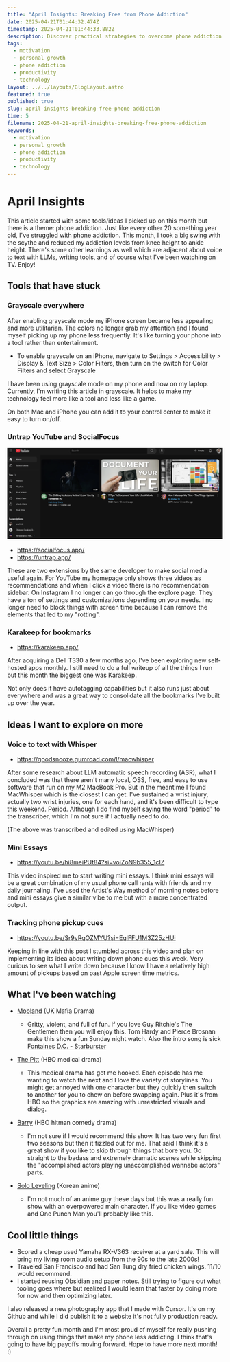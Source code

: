 ```yaml
---
title: "April Insights: Breaking Free from Phone Addiction"
date: 2025-04-21T01:44:32.474Z
timestamp: 2025-04-21T01:44:33.882Z
description: Discover practical strategies to overcome phone addiction and enhance productivity in April Insights.
tags:
  - motivation
  - personal growth
  - phone addiction
  - productivity
  - technology
layout: ../../layouts/BlogLayout.astro
featured: true
published: true
slug: april-insights-breaking-free-phone-addiction
time: 5
filename: 2025-04-21-april-insights-breaking-free-phone-addiction
keywords:
  - motivation
  - personal growth
  - phone addiction
  - productivity
  - technology
---
```


# April Insights

This article started with some tools/ideas I picked up on this month but there is a theme: phone addiction. Just like every other 20 something year old, I've struggled with phone addiction. This month, I took a big swing with the scythe and reduced my addiction levels from knee height to ankle height. There's some other learnings as well which are adjacent about voice to text with LLMs, writing tools, and of course what I've been watching on TV. Enjoy!

## Tools that have stuck

### Grayscale everywhere

After enabling grayscale mode my iPhone screen became less appealing and more utilitarian. The colors no longer grab my attention and I found myself picking up my phone less frequently. It's like turning your phone into a tool rather than entertainment.

- To enable grayscale on an iPhone, navigate to Settings > Accessibility > Display & Text Size > Color Filters, then turn on the switch for Color Filters and select Grayscale

I have been using grayscale mode on my phone and now on my laptop. Currently, I'm writing this article in grayscale. It helps to make my technology feel more like a tool and less like a game.

On both Mac and iPhone you can add it to your control center to make it easy to turn on/off.

### Untrap YouTube and SocialFocus

![youtube homescreen with only 3 recommendations ](../../../public/images/april-2025-youtube-homescreen.png)

- https://socialfocus.app/
- https://untrap.app/

These are two extensions by the same developer to make social media useful again. For YouTube my homepage only shows three videos as recommendations and when I click a video there is no recommendation sidebar. On Instagram I no longer can go through the explore page. They have a ton of settings and customizations depending on your needs. I no longer need to block things with screen time because I can remove the elements that led to my "rotting".

### Karakeep for bookmarks

- https://karakeep.app/

After acquiring a Dell T330 a few months ago, I've been exploring new self-hosted apps monthly. I still need to do a full writeup of all the things I run but this month the biggest one was Karakeep.

Not only does it have autotagging capabilities but it also runs just about everywhere and was a great way to consolidate all the bookmarks I've built up over the year.

## Ideas I want to explore on more

### Voice to text with Whisper

- https://goodsnooze.gumroad.com/l/macwhisper

After some research about LLM automatic speech recording (ASR), what I concluded was that there aren't many local, OSS, free, and easy to use software that run on my M2 MacBook Pro. But in the meantime I found MacWhisper which is the closest I can get. I've sustained a wrist injury, actually two wrist injuries, one for each hand, and it's been difficult to type this weekend. Period. Although I do find myself saying the word "period" to the transcriber, which I'm not sure if I actually need to do.

(The above was transcribed and edited using MacWhisper)

### Mini Essays

- https://youtu.be/hi8meiPUt84?si=voiZoN9b355_1cIZ

This video inspired me to start writing mini essays. I think mini essays will be a great combination of my usual phone call rants with friends and my daily journaling. I've used the Artist's Way method of morning notes before and mini essays give a similar vibe to me but with a more concentrated output.

### Tracking phone pickup cues

- https://youtu.be/Sr9yRqOZMYU?si=EqlFFU1M3Z25zHUi

Keeping in line with this post I stumbled across this video and plan on implementing its idea about writing down phone cues this week. Very curious to see what I write down because I know I have a relatively high amount of pickups based on past Apple screen time metrics.

## What I've been watching

- [Mobland](https://en.wikipedia.org/wiki/MobLand) (UK Mafia Drama)

  - Gritty, violent, and full of fun. If you love Guy Ritchie's The Gentlemen then you will enjoy this. Tom Hardy and Pierce Brosnan make this show a fun Sunday night watch. Also the intro song is sick [Fontaines D.C. - Starburster](https://youtu.be/KHocVRUlvkk?si=_T9BO3OHHP_p3BIV)

- [The Pitt](https://en.wikipedia.org/wiki/The_Pitt) (HBO medical drama)

  - This medical drama has got me hooked. Each episode has me wanting to watch the next and I love the variety of storylines. You might get annoyed with one character but they quickly then switch to another for you to chew on before swapping again. Plus it's from HBO so the graphics are amazing with unrestricted visuals and dialog.

- [Barry](<https://en.wikipedia.org/wiki/Barry_(TV_series)>) (HBO hitman comedy drama)

  - I'm not sure if I would recommend this show. It has two very fun first two seasons but then it fizzled out for me. That said I think it's a great show if you like to skip through things that bore you. Go straight to the badass and extremely dramatic scenes while skipping the "accomplished actors playing unaccomplished wannabe actors" parts.

- [Solo Leveling](https://en.wikipedia.org/wiki/Solo_Leveling) (Korean anime)
  - I'm not much of an anime guy these days but this was a really fun show with an overpowered main character. If you like video games and One Punch Man you'll probably like this.

## Cool little things

- Scored a cheap used Yamaha RX-V363 receiver at a yard sale. This will bring my living room audio setup from the 90s to the late 2000s!
- Traveled San Francisco and had San Tung dry fried chicken wings. 11/10 would recommend.
- I started reusing Obsidian and paper notes. Still trying to figure out what tooling goes where but realized I would learn that faster by doing more for now and then optimizing later.

I also released a new photography app that I made with Cursor. It's on my Github and while I did publish it to a website it's not fully production ready.

Overall a pretty fun month and I'm most proud of myself for really pushing through on using things that make my phone less addicting. I think that's going to have big payoffs moving forward. Hope to have more next month! :)
